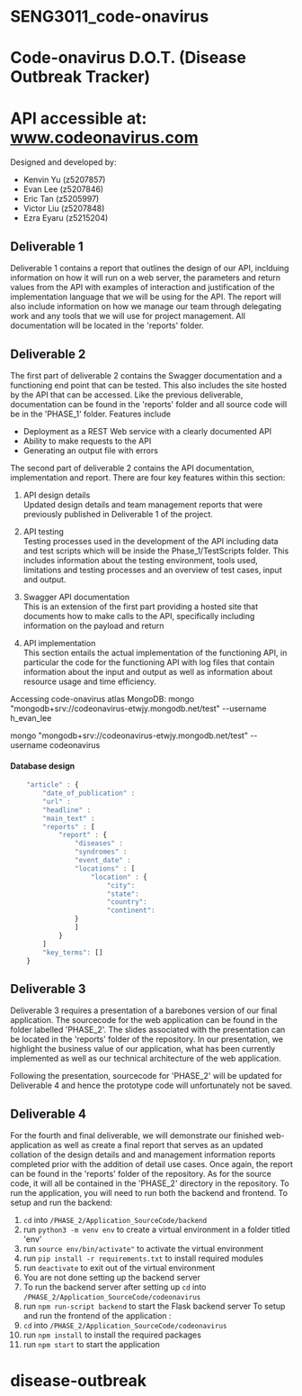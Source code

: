 # SENG3011_code-onavirus

# Code-onavirus D.O.T. (Disease Outbreak Tracker)

# API accessible at: www.codeonavirus.com

Designed and developed by:

- Kenvin Yu (z5207857)
- Evan Lee (z5207846)
- Eric Tan (z5205997)
- Victor Liu (z5207848)
- Ezra Eyaru (z5215204)

## Deliverable 1

Deliverable 1 contains a report that outlines the design of our API, inclduing information on how it will run on a web server, the parameters and return values from the API with examples of interaction and justification of the implementation language that we will be using for the API. The report will also include information on how we manage our team through delegating work and any tools that we will use for project management. All documentation will be located in the 'reports' folder.

## Deliverable 2

The first part of deliverable 2 contains the Swagger documentation and a functioning end point that can be tested. This also includes the site hosted by the API that can be accessed. Like the previous deliverable, documentation can be found in the 'reports' folder and all source code will be in the 'PHASE_1' folder.
Features include 
* Deployment as a REST Web service with a clearly documented API
* Ability to make requests to the API
* Generating an output file with errors

The second part of deliverable 2 contains the API documentation, implementation and report. There are four key features within this section:

1. API design details  
   Updated design details and team management reports that were previously published in Deliverable 1 of the project.

2. API testing  
   Testing processes used in the development of the API including data and test scripts which will be inside the Phase_1/TestScripts folder. This includes information
   about the testing environment, tools used, limitations and testing processes and an overview of test cases, input and output.

3. Swagger API documentation  
   This is an extension of the first part providing a hosted site that documents how to make calls to the API, specifically including information on the payload and return

4. API implementation  
   This section entails the actual implementation of the functioning API, in particular the code for the functioning API with log files that contain information about the input and output as well as information about resource usage and time efficiency.

Accessing code-onavirus atlas MongoDB:
mongo "mongodb+srv://codeonavirus-etwjy.mongodb.net/test" --username h_evan_lee

mongo "mongodb+srv://codeonavirus-etwjy.mongodb.net/test" --username codeonavirus

#### Database design

```javascript
    "article" : {
        "date_of_publication" :
        "url" :
        "headline" :
        "main_text" :
        "reports" : [
            "report" : {
                "diseases" :
                "syndromes" :
                "event_date" :
                "locations" : [
                    "location" : {
                        "city":
                        "state":
                        "country":
                        "continent":
                }
                ]
            }
        ]
        "key_terms": []
    }
```

Deliverable 3
-------------

Deliverable 3 requires a presentation of a barebones version of our final application. The sourcecode for the web application can be found in the folder labelled 'PHASE_2'. The slides associated with the presentation can be located in the 'reports' folder of the repository. In our presentation, we highlight the business value of our application, what has been currently implemented as well as our technical architecture of the web application. 

Following the presentation, sourcecode for 'PHASE_2' will be updated for Deliverable 4 and hence the prototype code will unfortunately not be saved. 

Deliverable 4
-------------

For the fourth and final deliverable, we will demonstrate our finished web-application as well as create a final report that serves as an updated collation of the design details and and management information reports completed prior with the addition of detail use cases. Once again, the report can be found in the 'reports' folder of the repository. As for the source code, it will all be contained in the 'PHASE_2' directory in the repository. To run the application, you will need to run both the backend and frontend. To setup and run the backend:
1. ``` cd ``` into ``` /PHASE_2/Application_SourceCode/backend ```
2. run ``` python3 -m venv env ``` to create a virtual environment in a folder titled 'env'
3. run ``` source env/bin/activate" ``` to activate the virtual environment
4. run ``` pip install -r requirements.txt ``` to install required modules
5. run ``` deactivate ``` to exit out of the virtual environment
6. You are not done setting up the backend server
7. To run the backend server after setting up ``` cd ``` into ``` /PHASE_2/Application_SourceCode/codeonavirus ```
8. run ``` npm run-script backend ``` to start the Flask backend server
To setup and run the frontend of the application :
1. ``` cd ``` into ``` /PHASE_2/Application_SourceCode/codeonavirus ```
2. run ``` npm install ``` to install the required packages
3. run ``` npm start ``` to start the application
# disease-outbreak
